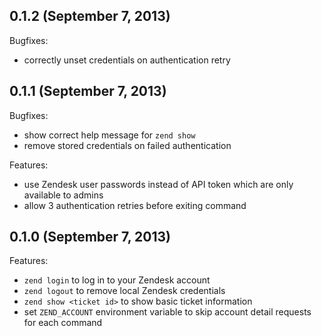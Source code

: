## 0.1.2 (September 7, 2013)

Bugfixes:

  - correctly unset credentials on authentication retry

## 0.1.1 (September 7, 2013)

Bugfixes:

  - show correct help message for `zend show`
  - remove stored credentials on failed authentication

Features:

  - use Zendesk user passwords instead of API token which are only
    available to admins
  - allow 3 authentication retries before exiting command

## 0.1.0 (September 7, 2013)

Features:

  - `zend login` to log in to your Zendesk account
  - `zend logout` to remove local Zendesk credentials
  - `zend show <ticket id>` to show basic ticket information
  - set `ZEND_ACCOUNT` environment variable to skip account detail
    requests for each command

